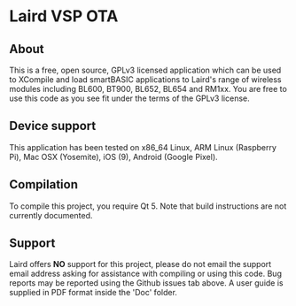 # Laird VSP OTA

## About

This is a free, open source, GPLv3 licensed application which can be used to XCompile and load smartBASIC applications to Laird's range of wireless modules including BL600, BT900, BL652, BL654 and RM1xx. You are free to use this code as you see fit under the terms of the GPLv3 license.

## Device support

This application has been tested on x86_64 Linux, ARM Linux (Raspberry Pi), Mac OSX (Yosemite), iOS (9), Android (Google Pixel).

## Compilation

To compile this project, you require Qt 5. Note that build instructions are not currently documented.

## Support

Laird offers **NO** support for this project, please do not email the support email address asking for assistance with compiling or using this code. Bug reports may be reported using the Github issues tab above. A user guide is supplied in PDF format inside the 'Doc' folder.

